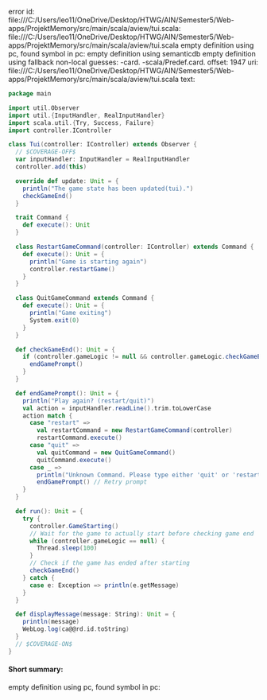 error id: file:///C:/Users/leo11/OneDrive/Desktop/HTWG/AIN/Semester5/Web-apps/ProjektMemory/src/main/scala/aview/tui.scala:
file:///C:/Users/leo11/OneDrive/Desktop/HTWG/AIN/Semester5/Web-apps/ProjektMemory/src/main/scala/aview/tui.scala
empty definition using pc, found symbol in pc: 
empty definition using semanticdb
empty definition using fallback
non-local guesses:
	 -card.
	 -scala/Predef.card.
offset: 1947
uri: file:///C:/Users/leo11/OneDrive/Desktop/HTWG/AIN/Semester5/Web-apps/ProjektMemory/src/main/scala/aview/tui.scala
text:
```scala
package main

import util.Observer
import util.{InputHandler, RealInputHandler}
import scala.util.{Try, Success, Failure}
import controller.IController

class Tui(controller: IController) extends Observer {
  // $COVERAGE-OFF$
  var inputHandler: InputHandler = RealInputHandler
  controller.add(this)

  override def update: Unit = {
    println("The game state has been updated(tui).")
    checkGameEnd()
  }

  trait Command {
    def execute(): Unit
  }

  class RestartGameCommand(controller: IController) extends Command {
    def execute(): Unit = {
      println("Game is starting again")
      controller.restartGame()
    }
  }

  class QuitGameCommand extends Command {
    def execute(): Unit = {
      println("Game exiting")
      System.exit(0)
    }
  }

  def checkGameEnd(): Unit = {
    if (controller.gameLogic != null && controller.gameLogic.checkGameEnd()) {
      endGamePrompt()
    }
  }

  def endGamePrompt(): Unit = {
    println("Play again? (restart/quit)")
    val action = inputHandler.readLine().trim.toLowerCase
    action match {
      case "restart" =>
        val restartCommand = new RestartGameCommand(controller)
        restartCommand.execute()
      case "quit" =>
        val quitCommand = new QuitGameCommand()
        quitCommand.execute()
      case _ =>
        println("Unknown Command. Please type either 'quit' or 'restart'.")
        endGamePrompt() // Retry prompt
    }
  }

  def run(): Unit = {
    try {
      controller.GameStarting()
      // Wait for the game to actually start before checking game end
      while (controller.gameLogic == null) {
        Thread.sleep(100)
      }
      // Check if the game has ended after starting
      checkGameEnd()
    } catch {
      case e: Exception => println(e.getMessage)
    }
  }

  def displayMessage(message: String): Unit = {
    println(message)
    WebLog.log(ca@@rd.id.toString)
  }
  // $COVERAGE-ON$
}

```


#### Short summary: 

empty definition using pc, found symbol in pc: 